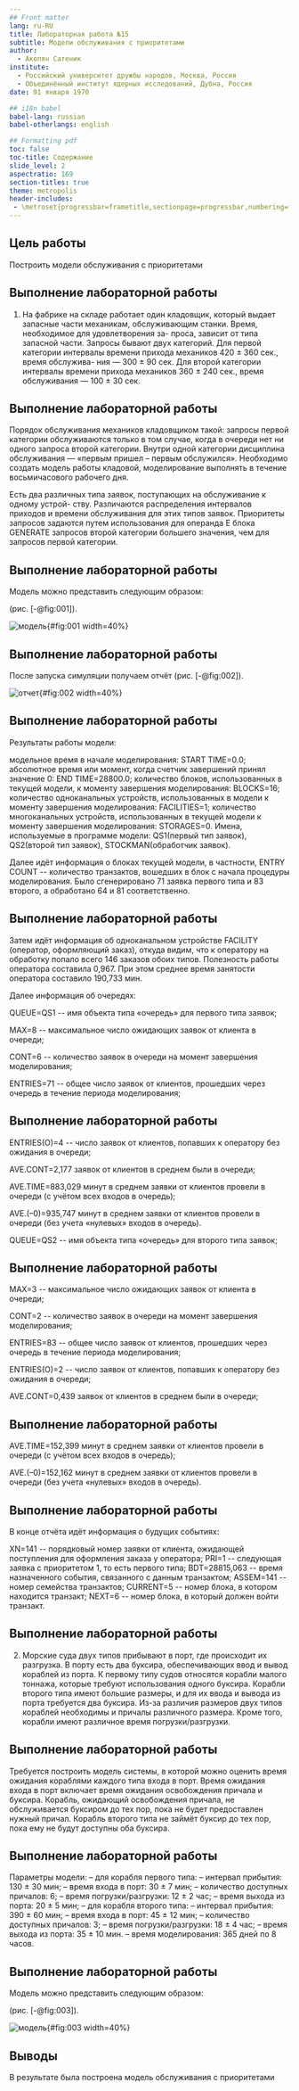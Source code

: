```yaml
---
## Front matter
lang: ru-RU
title: Лабораторная работа №15
subtitle: Модели обслуживания с приоритетами
author:
  - Акопян Сатеник
institute:
  - Российский университет дружбы народов, Москва, Россия
  - Объединённый институт ядерных исследований, Дубна, Россия
date: 01 января 1970

## i18n babel
babel-lang: russian
babel-otherlangs: english

## Formatting pdf
toc: false
toc-title: Содержание
slide_level: 2
aspectratio: 169
section-titles: true
theme: metropolis
header-includes:
 - \metroset{progressbar=frametitle,sectionpage=progressbar,numbering=fraction}
---
```


## Цель работы

Построить модели обслуживания с приоритетами

## Выполнение лабораторной работы

1. На фабрике на складе работает один кладовщик, который выдает запасные части
механикам, обслуживающим станки. Время, необходимое для удовлетворения за-
проса, зависит от типа запасной части. Запросы бывают двух категорий. Для первой
категории интервалы времени прихода механиков 420 ± 360 сек., время обслужива-
ния — 300 ± 90 сек. Для второй категории интервалы времени прихода механиков
360 ± 240 сек., время обслуживания — 100 ± 30 сек.

## Выполнение лабораторной работы

Порядок обслуживания механиков кладовщиком такой: запросы первой категории
обслуживаются только в том случае, когда в очереди нет ни одного запроса второй
категории. Внутри одной категории дисциплина обслуживания — «первым пришел –
первым обслужился». Необходимо создать модель работы кладовой, моделирование
выполнять в течение восьмичасового рабочего дня.

Есть два различных типа заявок, поступающих на обслуживание к одному устрой-
ству. Различаются распределения интервалов приходов и времени обслуживания
для этих типов заявок. Приоритеты запросов задаются путем использования для
операнда E блока GENERATE запросов второй категории большего значения, чем для
запросов первой категории.

## Выполнение лабораторной работы

Модель можно представить следующим образом:

(рис. [-@fig:001]).

![модель](image/0.png){#fig:001 width=40%}

## Выполнение лабораторной работы

После запуска симуляции получаем отчёт (рис. [-@fig:002]).

![отчет](image/1.png){#fig:002 width=40%}

## Выполнение лабораторной работы

Результаты работы модели:

модельное время в начале моделирования: START TIME=0.0;
абсолютное время или момент, когда счетчик завершений принял значение 0: END TIME=28800.0;
количество блоков, использованных в текущей модели, к моменту завершения моделирования: BLOCKS=16;
количество одноканальных устройств, использованных в модели к моменту завершения моделирования: FACILITIES=1;
количество многоканальных устройств, использованных в текущей модели к моменту завершения моделирования: STORAGES=0. Имена, используемые в программе модели: QS1(первый тип заявок), QS2(второй тип заявок), STOCKMAN(обработчик заявок).

Далее идёт информация о блоках текущей модели, в частности, ENTRY COUNT -- количество транзактов, вошедших в блок с начала процедуры моделирования. Было сгенерировано 71 заявка первого типа и 83 второго, а обработано 64 и 81 соответственно.

## Выполнение лабораторной работы

Затем идёт информация об одноканальном устройстве FACILITY (оператор, оформляющий заказ), откуда видим, что к оператору на обработку попало всего 146 заказов обоих типов. Полезность работы оператора составила 0,967. При этом среднее время занятости оператора составило 190,733 мин.

Далее информация об очередях:

QUEUE=QS1 -- имя объекта типа «очередь» для первого типа заявок;

MAX=8 -- максимальное число ожидающих заявок от клиента в очереди;

CONT=6 -- количество заявок в очереди на момент завершения моделирования;

ENTRIES=71 -- общее число заявок от клиентов, прошедших через очередь в течение периода моделирования;

## Выполнение лабораторной работы

ENTRIES(O)=4 -- число заявок от клиентов, попавших к оператору без ожидания в очереди;

AVE.CONT=2,177 заявок от клиентов в среднем были в очереди;

AVE.TIME=883,029 минут в среднем заявки от клиентов провели в очереди (с учётом всех входов в очередь);

AVE.(–0)=935,747 минут в среднем заявки от клиентов провели в очереди (без учета «нулевых» входов в очередь).

QUEUE=QS2 -- имя объекта типа «очередь» для второго типа заявок;

## Выполнение лабораторной работы

MAX=3 -- максимальное число ожидающих заявок от клиента в очереди;

CONT=2 -- количество заявок в очереди на момент завершения моделирования;

ENTRIES=83 -- общее число заявок от клиентов, прошедших через очередь в течение периода моделирования;

ENTRIES(O)=2 -- число заявок от клиентов, попавших к оператору без ожидания в очереди;

AVE.CONT=0,439 заявок от клиентов в среднем были в очереди;

## Выполнение лабораторной работы

AVE.TIME=152,399 минут в среднем заявки от клиентов провели в очереди (с учётом всех входов в очередь);

AVE.(–0)=152,162 минут в среднем заявки от клиентов провели в очереди (без учета «нулевых» входов в очередь).

## Выполнение лабораторной работы

В конце отчёта идёт информация о будущих событиях:

XN=141 -- порядковый номер заявки от клиента, ожидающей поступления для оформления заказа у оператора;
PRI=1 -- следующая заявка с приоритетом 1, то есть первого типа;
BDT=28815,063 -- время назначенного события, связанного с данным транзактом;
ASSEM=141 -- номер семейства транзактов;
CURRENT=5 -- номер блока, в котором находится транзакт;
NEXT=6 -- номер блока, в который должен войти транзакт.

## Выполнение лабораторной работы

2. Морские суда двух типов прибывают в порт, где происходит их разгрузка. В порту
есть два буксира, обеспечивающих ввод и вывод кораблей из порта. К первому
типу судов относятся корабли малого тоннажа, которые требуют использования
одного буксира. Корабли второго типа имеют большие размеры, и для их ввода
и вывода из порта требуется два буксира. Из-за различия размеров двух типов
кораблей необходимы и причалы различного размера. Кроме того, корабли имеют
различное время погрузки/разгрузки.

## Выполнение лабораторной работы

Требуется построить модель системы, в которой можно оценить время ожидания
кораблями каждого типа входа в порт. Время ожидания входа в порт включает время
ожидания освобождения причала и буксира. Корабль, ожидающий освобождения
причала, не обслуживается буксиром до тех пор, пока не будет предоставлен нужный
причал. Корабль второго типа не займёт буксир до тех пор, пока ему не будут
доступны оба буксира.

## Выполнение лабораторной работы

Параметры модели:
– для корабля первого типа:
– интервал прибытия: 130 ± 30 мин;
– время входа в порт: 30 ± 7 мин;
– количество доступных причалов: 6;
– время погрузки/разгрузки: 12 ± 2 час;
– время выхода из порта: 20 ± 5 мин;
– для корабля второго типа:
– интервал прибытия: 390 ± 60 мин;
– время входа в порт: 45 ± 12 мин;
– количество доступных причалов: 3;
– время погрузки/разгрузки: 18 ± 4 час;
– время выхода из порта: 35 ± 10 мин.
– время моделирования: 365 дней по 8 часов.

## Выполнение лабораторной работы

Модель можно представить следующим образом:

(рис. [-@fig:003]).

![модель](image/2.png){#fig:003 width=40%}

## Выводы

В результате была построена модель обслуживания с приоритетами